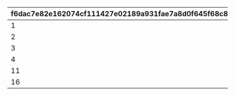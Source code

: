 |f6dac7e82e162074cf111427e02189a931fae7a8d0f645f68c8fd60fe68d0f2a|71969c9b655671e0c51868ae1d1833a2ab33755f22663e48a584788c5f58b709|e9815925403ec8acbf654f9dfe058a3110e602f008b8b8cc703da298c16e9165|
| --- | --- | --- |
|1|1|1|
|2|2|2|
|3|3|3|
|4|10|4|
|11|15|5|
|16|-1|6|